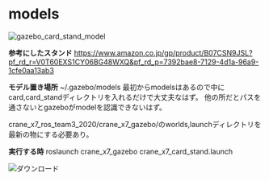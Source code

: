 # models
![gazebo_card_stand_model](https://user-images.githubusercontent.com/72371743/97830667-1510bc80-1d11-11eb-809c-ae885aaa81df.png)

**参考にしたスタンド**
https://www.amazon.co.jp/gp/product/B07CSN9JSL?pf_rd_r=V0T60EXS1CY06BG48WXQ&pf_rd_p=7392bae8-7129-4d1a-96a9-1cfe0aa13ab3

**モデル置き場所**
~/.gazebo/models 最初からmodelsはあるので中にcard,card_standディレクトリを入れるだけで大丈夫なはず。 
他の所だとパスを通さないとgazeboがmodelを認識できないはず。

crane_x7_ros_team3_2020/crane_x7_gazebo/のworlds,launchディレクトリを最新の物にする必要あり。

**実行する時**
roslaunch crane_x7_gazebo crane_x7_card_stand.launch


![ダウンロード](https://user-images.githubusercontent.com/72371743/98934361-4d8c7380-2525-11eb-9d9b-b7446e183553.gif)
